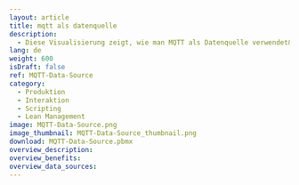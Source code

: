 ```yaml
---
layout: article
title: mqtt als datenquelle
description: 
  - Diese Visualisierung zeigt, wie man MQTT als Datenquelle verwendet&#58; Die Monitore befinden sich an verschiedenen Stellen in der Produktionshalle. So hat beispielsweise der Werker einen dieser Monitore an seiner Station und kann Wartung in Anspruch nehmen. Der Produktionsleiter kann auf einem anderen Monitor auf Meldungen reagieren. Die Reaktionszeit ist dadurch viel schneller und zeigt, wie verschiedene Peakboard Boxen und Visualisierungen zusammenarbeiten können.
lang: de
weight: 600
isDraft: false
ref: MQTT-Data-Source
category:
  - Produktion
  - Interaktion
  - Scripting
  - Lean Management
image: MQTT-Data-Source.png
image_thumbnail: MQTT-Data-Source_thumbnail.png
download: MQTT-Data-Source.pbmx
overview_description:
overview_benefits:
overview_data_sources:
---
```

